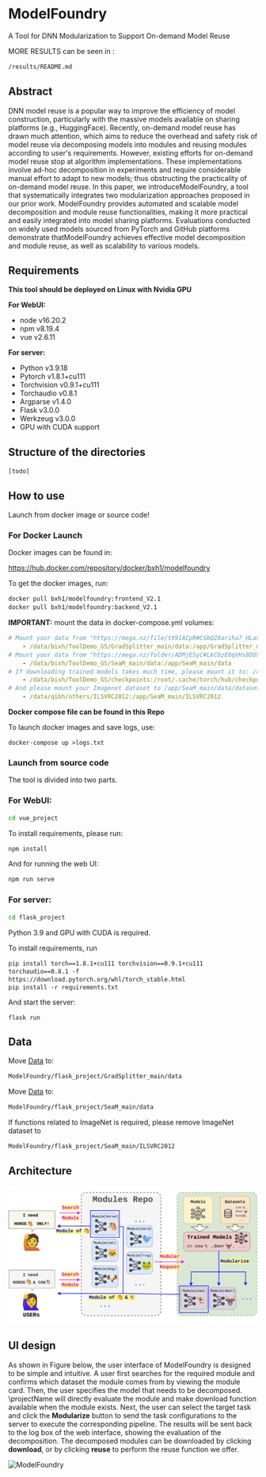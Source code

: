 # ModelFoundry

A Tool for DNN Modularization to Support On-demand Model Reuse

MORE RESULTS can be seen in :

```bash
/results/README.md
```

## Abstract

DNN model reuse is a popular way to improve the efficiency of model construction, particularly with the massive models available on sharing platforms (e.g., HuggingFace). Recently, on-demand model reuse has drawn much attention, which aims to reduce the overhead and safety risk of model reuse via decomposing models into modules and reusing modules according to user's requirements. However, existing efforts for on-demand model reuse stop at algorithm implementations. These implementations involve ad-hoc decomposition in experiments and require considerable manual effort to adapt to new models; thus obstructing the practicality of on-demand model reuse.  In this paper, we introduceModelFoundry, a tool that systematically integrates two modularization approaches proposed in our prior work.  ModelFoundry provides automated and scalable model decomposition and module reuse functionalities, making it more practical and easily integrated into model sharing platforms. Evaluations conducted on widely used models sourced from PyTorch and GitHub platforms demonstrate thatModelFoundry achieves effective model decomposition and module reuse, as well as scalability to various models.

## Requirements

**This tool should be deployed on Linux with Nvidia GPU**

**For WebUI:**

- node v16.20.2
- npm v8.19.4
- vue v2.6.11

**For server:**

- Python v3.9.18
- Pytorch v1.8.1+cu111
- Torchvision v0.9.1+cu111
- Torchaudio v0.8.1
- Argparse v1.4.0
- Flask v3.0.0
- Werkzeug v3.0.0
- GPU with CUDA support

## Structure of the directories

```
[todo]
```

## How to use
Launch from docker image or source code!

### For Docker Launch

Docker images can be found in:

https://hub.docker.com/repository/docker/bxh1/modelfoundry

To get the docker images, run:

```bash
docker pull bxh1/modelfoundry:frontend_V2.1
docker pull bxh1/modelfoundry:backend_V2.1
```
**IMPORTANT:** mount the data in docker-compose.yml volumes:

```yaml
# Mount your data from "https://mega.nz/file/tX91ACpR#CSbQ2Xariha7_HLavE_6pKg4FoO5axOPemlv5J0JYwY" to /app/GradSplitter_main/data
    - /data/bixh/ToolDemo_GS/GradSplitter_main/data:/app/GradSplitter_main/data
# Mount your data from "https://mega.nz/folder/ADMjESyC#LkCOzE0qVHs8DOXkN3l_WA" to /app/SeaM_main/data
    - /data/bixh/ToolDemo_GS/SeaM_main/data:/app/SeaM_main/data
# If downloading trained models takes much time, please mount it to: /root/.cache/torch/hub/checkpoints
    - /data/bixh/ToolDemo_GS/checkpoints:/root/.cache/torch/hub/checkpoints
# And please mount your Imagenet dataset to /app/SeaM_main/data/dataset
    - /data/qibh/others/ILSVRC2012:/app/SeaM_main/ILSVRC2012
```

**Docker compose file can be found in this Repo**

To launch docker images and save logs, use:

```bas
docker-compose up >logs.txt
```

### Launch from source code

The tool is divided into two parts.

###  For WebUI:

```bash
cd vue_project
```

To install requirements, please run:

```bash
npm install
```

And for running the web UI:

```bash
npm run serve
```

### For server:

```bash
cd flask_project
```

Python 3.9 and GPU with CUDA is required.

To install requirements, run

```ba
pip install torch==1.8.1+cu111 torchvision==0.9.1+cu111 torchaudio==0.8.1 -f https://download.pytorch.org/whl/torch_stable.html
pip install -r requirements.txt
```

And start the server:

```ba
flask run
```

## Data

Move [Data](https://mega.nz/file/tX91ACpR#CSbQ2Xariha7_HLavE_6pKg4FoO5axOPemlv5J0JYwY) to:

```bash
ModelFoundry/flask_project/GradSplitter_main/data
```

Move [Data](https://mega.nz/folder/ADMjESyC#LkCOzE0qVHs8DOXkN3l_WA) to:

```bash
ModelFoundry/flask_project/SeaM_main/data
```

If functions related to ImageNet is required, please remove ImageNet dataset to 

```bash
ModelFoundry/flask_project/SeaM_main/ILSVRC2012
```
## Architecture

![workflow](./img/workflow.jpg)

## UI design

As shown in Figure below, the user interface of ModelFoundry is designed to be simple and intuitive. A user first searches for the required module and confirms which dataset the module comes from by viewing the module card. Then, the user specifies the model that needs to be decomposed. \projectName will directly evaluate the module and make download function available when the module exists. Next, the user can select the target task and click the **Modularize** button to send the task configurations to the server to execute the corresponding pipeline. The results will be sent back to the log box of the web interface, showing the evaluation of the decomposition. The decomposed modules can be downloaded by clicking **download**, or by clicking **reuse** to perform the reuse function we offer. 

![ModelFoundry](./img/ModelFoundry.jpg)
